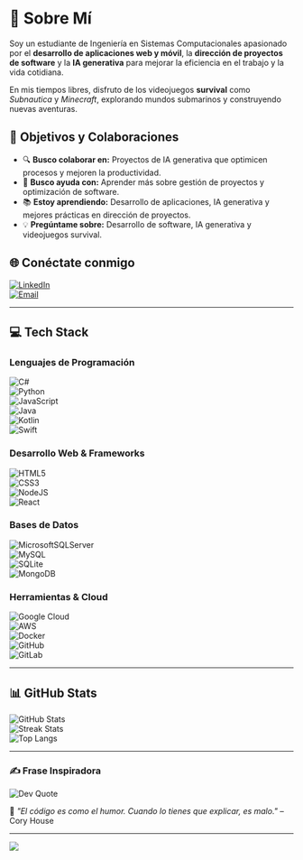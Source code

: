 # 🚀 Sobre Mí  
Soy un estudiante de Ingeniería en Sistemas Computacionales apasionado por el **desarrollo de aplicaciones web y móvil**, la **dirección de proyectos de software** y la **IA generativa** para mejorar la eficiencia en el trabajo y la vida cotidiana.  

En mis tiempos libres, disfruto de los videojuegos **survival** como *Subnautica* y *Minecraft*, explorando mundos submarinos y construyendo nuevas aventuras.  

## 🎯 Objetivos y Colaboraciones  
- 🔍 **Busco colaborar en:** Proyectos de IA generativa que optimicen procesos y mejoren la productividad.  
- 📌 **Busco ayuda con:** Aprender más sobre gestión de proyectos y optimización de software.  
- 📚 **Estoy aprendiendo:** Desarrollo de aplicaciones, IA generativa y mejores prácticas en dirección de proyectos.  
- 💡 **Pregúntame sobre:** Desarrollo de software, IA generativa y videojuegos survival.  

## 🌐 Conéctate conmigo  
[![LinkedIn](https://img.shields.io/badge/LinkedIn-%230077B5.svg?logo=linkedin&logoColor=white)](https://linkedin.com/in/josemiguelpereavaldivia)  
[![Email](https://img.shields.io/badge/Email-D14836?logo=gmail&logoColor=white)](mailto:josemipval@hotmail.com)  

---

## 💻 Tech Stack  
### Lenguajes de Programación  
![C#](https://img.shields.io/badge/c%23-%23239120.svg?style=flat&logo=csharp&logoColor=white)  
![Python](https://img.shields.io/badge/python-3670A0?style=flat&logo=python&logoColor=ffdd54)  
![JavaScript](https://img.shields.io/badge/javascript-%23323330.svg?style=flat&logo=javascript&logoColor=%23F7DF1E)  
![Java](https://img.shields.io/badge/java-%23ED8B00.svg?style=flat&logo=openjdk&logoColor=white)  
![Kotlin](https://img.shields.io/badge/kotlin-%237F52FF.svg?style=flat&logo=kotlin&logoColor=white)  
![Swift](https://img.shields.io/badge/swift-F54A2A?style=flat&logo=swift&logoColor=white)  

### Desarrollo Web & Frameworks  
![HTML5](https://img.shields.io/badge/html5-%23E34F26.svg?style=flat&logo=html5&logoColor=white)  
![CSS3](https://img.shields.io/badge/css3-%231572B6.svg?style=flat&logo=css3&logoColor=white)  
![NodeJS](https://img.shields.io/badge/node.js-6DA55F?style=flat&logo=node.js&logoColor=white)  
![React](https://img.shields.io/badge/react-%2320232a.svg?style=flat&logo=react&logoColor=%2361DAFB)  

### Bases de Datos  
![MicrosoftSQLServer](https://img.shields.io/badge/Microsoft%20SQL%20Server-CC2927?style=flat&logo=microsoft%20sql%20server&logoColor=white)  
![MySQL](https://img.shields.io/badge/mysql-4479A1.svg?style=flat&logo=mysql&logoColor=white)  
![SQLite](https://img.shields.io/badge/sqlite-%2307405e.svg?style=flat&logo=sqlite&logoColor=white)  
![MongoDB](https://img.shields.io/badge/MongoDB-%234ea94b.svg?style=flat&logo=mongodb&logoColor=white)  

### Herramientas & Cloud  
![Google Cloud](https://img.shields.io/badge/GoogleCloud-%234285F4.svg?style=flat&logo=google-cloud&logoColor=white)  
![AWS](https://img.shields.io/badge/AWS-%23FF9900.svg?style=flat&logo=amazon-aws&logoColor=white)  
![Docker](https://img.shields.io/badge/docker-%230db7ed.svg?style=flat&logo=docker&logoColor=white)  
![GitHub](https://img.shields.io/badge/github-%23121011.svg?style=flat&logo=github&logoColor=white)  
![GitLab](https://img.shields.io/badge/gitlab-%23181717.svg?style=flat&logo=gitlab&logoColor=white)  

---

## 📊 GitHub Stats  
![GitHub Stats](https://github-readme-stats.vercel.app/api?username=JosemiHk&theme=noctis_minimus&hide_border=false&include_all_commits=false&count_private=true)  
![Streak Stats](https://nirzak-streak-stats.vercel.app/?user=JosemiHk&theme=noctis_minimus&hide_border=false)  
![Top Langs](https://github-readme-stats.vercel.app/api/top-langs/?username=JosemiHk&theme=noctis_minimus&hide_border=false&include_all_commits=false&count_private=true&layout=compact)  

---

### ✍️ Frase Inspiradora  
![Dev Quote](https://quotes-github-readme.vercel.app/api?type=horizontal&theme=dark)  

📌 *"El código es como el humor. Cuando lo tienes que explicar, es malo."* – Cory House  

---

[![](https://visitcount.itsvg.in/api?id=JosemiHk&icon=0&color=0)](https://visitcount.itsvg.in)  

<!-- Creado con GPRM ( https://gprm.itsvg.in ) -->
